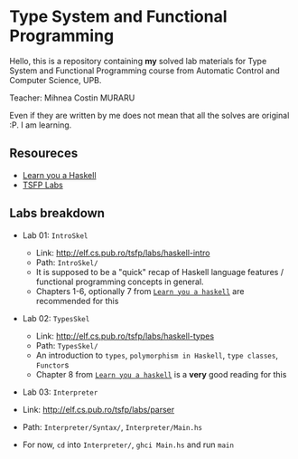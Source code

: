 # Type System and Functional Programming

Hello, this is a repository containing **my** solved lab materials for Type System and Functional Programming course from Automatic Control and Computer Science, UPB.

Teacher: Mihnea Costin MURARU

Even if they are written by me does not mean that all the solves are original :P. I am learning.

## Resoureces

- [Learn you a Haskell](http://learnyouahaskell.com/chapters)
- [TSFP Labs](http://elf.cs.pub.ro/tsfp/labs/haskell-types)


## Labs breakdown

- Lab 01: `IntroSkel`
  - Link: http://elf.cs.pub.ro/tsfp/labs/haskell-intro
  - Path: `IntroSkel/`
  - It is supposed to be a "quick" recap of Haskell language features / functional programming concepts in general.
  - Chapters 1-6, optionally 7 from [`Learn you a haskell`](http://learnyouahaskell.com/chapters) are recommended for this

- Lab 02: `TypesSkel`
  - Link: http://elf.cs.pub.ro/tsfp/labs/haskell-types
  - Path: `TypesSkel/`
  - An introduction to `types`, `polymorphism in Haskell`, `type classes`, `Functor`s
  - Chapter 8 from [`Learn you a haskell`](http://learnyouahaskell.com/chapters) is a **very** good reading for this

- Lab 03: `Interpreter`
- Link: http://elf.cs.pub.ro/tsfp/labs/parser
- Path: `Interpreter/Syntax/`, `Interpreter/Main.hs`
- For now, `cd` into `Interpreter/`, `ghci Main.hs` and run `main`
